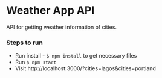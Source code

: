 # Weather App API

API for getting weather information of cities.


### Steps to run
- Run install  - `$ npm install` to get necessary files
- Run `$ npm start`
- Visit http://localhost:3000/?cities=lagos&cities=portland